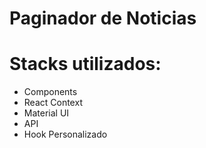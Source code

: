 # Paginador de Noticias

# Stacks utilizados:

+ Components
+ React Context
+ Material UI
+ API
+ Hook Personalizado